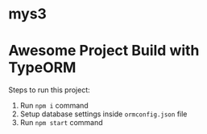 # mys3

# Awesome Project Build with TypeORM
Steps to run this project:

1. Run `npm i` command
2. Setup database settings inside `ormconfig.json` file
3. Run `npm start` command

